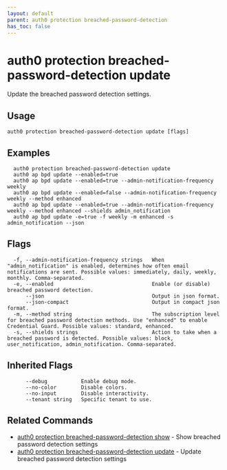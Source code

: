 ```yaml
---
layout: default
parent: auth0 protection breached-password-detection
has_toc: false
---
```

# auth0 protection breached-password-detection update

Update the breached password detection settings.

## Usage
```
auth0 protection breached-password-detection update [flags]
```

## Examples

```
  auth0 protection breached-password-detection update
  auth0 ap bpd update --enabled=true
  auth0 ap bpd update --enabled=true --admin-notification-frequency weekly
  auth0 ap bpd update --enabled=false --admin-notification-frequency weekly --method enhanced
  auth0 ap bpd update --enabled=true --admin-notification-frequency weekly --method enhanced --shields admin_notification
  auth0 ap bpd update -e=true -f weekly -m enhanced -s admin_notification --json
```


## Flags

```
  -f, --admin-notification-frequency strings   When "admin_notification" is enabled, determines how often email notifications are sent. Possible values: immediately, daily, weekly, monthly. Comma-separated.
  -e, --enabled                                Enable (or disable) breached password detection.
      --json                                   Output in json format.
      --json-compact                           Output in compact json format.
  -m, --method string                          The subscription level for breached password detection methods. Use "enhanced" to enable Credential Guard. Possible values: standard, enhanced.
  -s, --shields strings                        Action to take when a breached password is detected. Possible values: block, user_notification, admin_notification. Comma-separated.
```


## Inherited Flags

```
      --debug           Enable debug mode.
      --no-color        Disable colors.
      --no-input        Disable interactivity.
      --tenant string   Specific tenant to use.
```


## Related Commands

- [auth0 protection breached-password-detection show](auth0_protection_breached-password-detection_show.md) - Show breached password detection settings
- [auth0 protection breached-password-detection update](auth0_protection_breached-password-detection_update.md) - Update breached password detection settings


